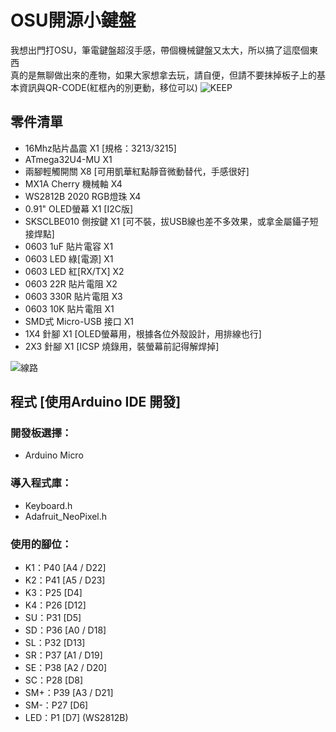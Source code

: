 # OSU開源小鍵盤
我想出門打OSU，筆電鍵盤超沒手感，帶個機械鍵盤又太大，所以搞了這麼個東西   
真的是無聊做出來的產物，如果大家想拿去玩，請自便，但請不要抹掉板子上的基本資訊與QR-CODE(紅框內的別更動，移位可以)
![KEEP](https://user-images.githubusercontent.com/53372547/128504728-245516b4-cbd2-469b-8593-93b7aa101d08.jpg)

## 零件清單
- 16Mhz貼片晶震 X1 [規格：3213/3215]  
- ATmega32U4-MU X1  
- 兩腳輕觸開關 X8 [可用凱華紅點靜音微動替代，手感很好]  
- MX1A Cherry 機械軸 X4  
- WS2812B 2020 RGB燈珠 X4  
- 0.91" OLED螢幕 X1 [I2C版]  
- SKSCLBE010 側按鍵 X1 [可不裝，拔USB線也差不多效果，或拿金屬鑷子短接焊點]  
- 0603 1uF 貼片電容 X1  
- 0603 LED 綠[電源] X1  
- 0603 LED 紅[RX/TX] X2  
- 0603 22R 貼片電阻 X2  
- 0603 330R 貼片電阻 X3  
- 0603 10K 貼片電阻 X1  
- SMD式 Micro-USB 接口 X1  
- 1X4 針腳 X1 [OLED螢幕用，根據各位外殼設計，用排線也行]  
- 2X3 針腳 X1 [ICSP 燒錄用，裝螢幕前記得解焊掉]  

![線路](https://user-images.githubusercontent.com/53372547/128541721-fea01785-d0ca-4f58-9c3f-9b52de941da3.jpg)

## 程式 [使用Arduino IDE 開發]
### 開發板選擇：
- Arduino Micro  
### 導入程式庫：  
- Keyboard.h  
- Adafruit_NeoPixel.h  
### 使用的腳位：  
- K1：P40 [A4 / D22]  
- K2：P41 [A5 / D23]  
- K3：P25 [D4]  
- K4：P26 [D12]  
- SU：P31 [D5]  
- SD：P36 [A0 / D18]  
- SL：P32 [D13]  
- SR：P37 [A1 / D19]  
- SE：P38 [A2 / D20]  
- SC：P28 [D8]  
- SM+：P39 [A3 / D21]  
- SM-：P27 [D6]  
- LED：P1 [D7] (WS2812B)  
